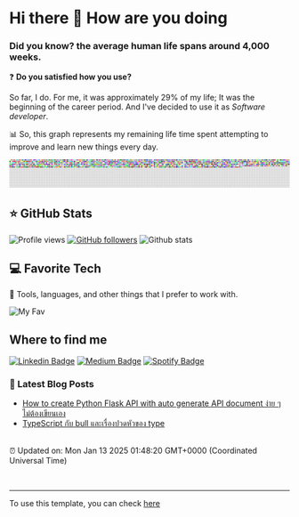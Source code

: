 # Hi there 👋 How are you doing

### Did you know? the average human life spans around 4,000 weeks.
❓ **Do you satisfied how you use?**

So far, I do. For me, it was approximately 29% of my life; It was the beginning of the career period. And I've decided to use it as *Software developer*. 

📊 So, this graph represents my remaining life time spent attempting to improve and learn new things every day.

![weekchart.png](assets/weekchart.png)

## ⭐️ GitHub Stats
![Profile views](https://komarev.com/ghpvc/?username=lrisia&color=orange)
[![GitHub followers](https://img.shields.io/github/followers/lrisia?style=social&label=Follower)](https://github.com/lrisia/lrisia)
![Github stats](https://pixel-profile.vercel.app/api/github-stats?username=lrisia&theme=summer&pixelate_avatar=false&screen_effect=true)

## 💻 Favorite Tech
🔬 Tools, languages, and other things that I prefer to work with.

![My Fav](https://skillicons.dev/icons?i=nodejs,ts,python,mongo,mysql,tailwind,docker,git,postman,vscode,discord)

## Where to find me
[![Linkedin Badge](https://img.shields.io/badge/-linkedin-0072b1?style=flat&labelColor=0072b1&logo=Linkedin)](https://www.linkedin.com/in/irisia)
[![Medium Badge](https://img.shields.io/badge/-medium-000000?style=flat&labelColor=000000&logo=Medium)](https://medium.com/@iricea)
[![Spotify Badge](https://img.shields.io/badge/Spotify-1ED760?&style=flat&logo=spotify&logoColor=white)](https://open.spotify.com/user/wu6s8uphlppuab55xm340xa2p)

### 📝 Latest Blog Posts

<!-- BLOG:START -->
<!-- MEDIUM:START -->
- [How to create Python Flask API with auto generate API document ง่าย ๆ ไม่ต้องเขียนเอง](https://iricea.medium.com/how-to-create-python-flask-api-with-auto-generate-api-document-%E0%B8%87%E0%B9%88%E0%B8%B2%E0%B8%A2-%E0%B9%86-%E0%B9%84%E0%B8%A1%E0%B9%88%E0%B8%95%E0%B9%89%E0%B8%AD%E0%B8%87%E0%B9%80%E0%B8%82%E0%B8%B5%E0%B8%A2%E0%B8%99%E0%B9%80%E0%B8%AD%E0%B8%87-4f01451ff2f7?source=rss-ac050ee7629f------2)
- [TypeScript กับ bull และเรื่องปวดหัวของ type](https://iricea.medium.com/typescript-%E0%B8%81%E0%B8%B1%E0%B8%9A-bull-%E0%B9%81%E0%B8%A5%E0%B8%B0%E0%B9%80%E0%B8%A3%E0%B8%B7%E0%B9%88%E0%B8%AD%E0%B8%87%E0%B8%9B%E0%B8%A7%E0%B8%94%E0%B8%AB%E0%B8%B1%E0%B8%A7%E0%B8%82%E0%B8%AD%E0%B8%87-type-c5aac350e39e?source=rss-ac050ee7629f------2)
<!-- MEDIUM:END -->
<!-- BLOG:END -->

<br>
⏰ Updated on: Mon Jan 13 2025 01:48:20 GMT+0000 (Coordinated Universal Time)

<br><hr>

To use this template, you can check [here](docs/SETUP_INSTRUCTION.md)

